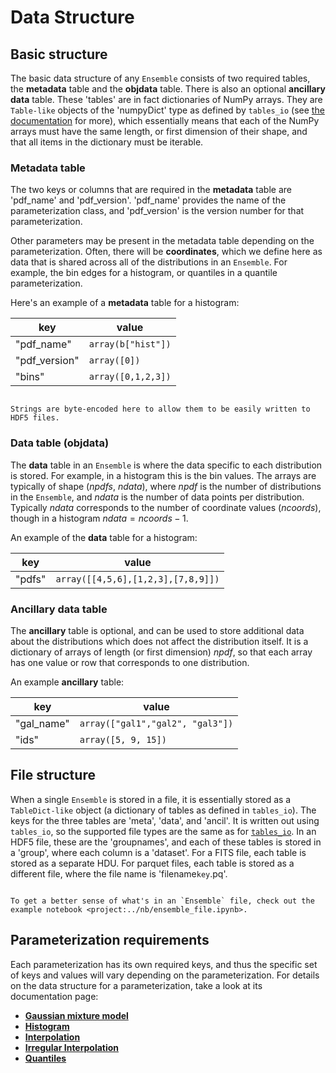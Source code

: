 # Data Structure

## Basic structure

The basic data structure of any `Ensemble` consists of two required tables, the **metadata** table and the **objdata** table. There is also an optional **ancillary data** table. These 'tables' are in fact dictionaries of NumPy arrays. They are `Table-like` objects of the 'numpyDict' type as defined by `tables_io` (see [the documentation](https://tables-io.readthedocs.io/en/latest/index.html) for more), which essentially means that each of the NumPy arrays must have the same length, or first dimension of their shape, and that all items in the dictionary must be iterable.

### Metadata table

The two keys or columns that are required in the **metadata** table are 'pdf_name' and 'pdf_version'. 'pdf_name' provides the name of the parameterization class, and 'pdf_version' is the version number for that parameterization.

Other parameters may be present in the metadata table depending on the parameterization. Often, there will be **coordinates**, which we define here as data that is shared across all of the distributions in an `Ensemble`. For example, the bin edges for a histogram, or quantiles in a quantile parameterization.

Here's an example of a **metadata** table for a histogram:

| key           | value              |
| ------------- | ------------------ |
| "pdf_name"    | `array(b["hist"])` |
| "pdf_version" | `array([0])`       |
| "bins"        | `array([0,1,2,3])` |

```{note}

Strings are byte-encoded here to allow them to be easily written to HDF5 files.

```

### Data table (objdata)

The **data** table in an `Ensemble` is where the data specific to each distribution is stored. For example, in a histogram this is the bin values. The arrays are typically of shape ($npdfs$, $ndata$), where $npdf$ is the number of distributions in the `Ensemble`, and $ndata$ is the number of data points per distribution. Typically $ndata$ corresponds to the number of coordinate values ($ncoords$), though in a histogram $ndata = ncoords - 1$.

An example of the **data** table for a histogram:

| key    | value                              |
| ------ | ---------------------------------- |
| "pdfs" | `array([[4,5,6],[1,2,3],[7,8,9]])` |

### Ancillary data table

The **ancillary** table is optional, and can be used to store additional data about the distributions which does not affect the distribution itself. It is a dictionary of arrays of length (or first dimension) $npdf$, so that each array has one value or row that corresponds to one distribution.

An example **ancillary** table:

| key        | value                            |
| ---------- | -------------------------------- |
| "gal_name" | `array(["gal1","gal2", "gal3"])` |
| "ids"      | `array([5, 9, 15])`              |

## File structure

When a single `Ensemble` is stored in a file, it is essentially stored as a `TableDict-like` object (a dictionary of tables as defined in `tables_io`). The keys for the three tables are 'meta', 'data', and 'ancil'. It is written out using `tables_io`, so the supported file types are the same as for [`tables_io`](https://tables-io.readthedocs.io/en/latest/quickstart.html#supported-file-formats). In an HDF5 file, these are the 'groupnames', and each of these tables is stored in a 'group', where each column is a 'dataset'. For a FITS file, each table is stored as a separate HDU. For parquet files, each table is stored as a different file, where the file name is 'filename`key`.pq'.

```{note}

To get a better sense of what's in an `Ensemble` file, check out the example notebook <project:../nb/ensemble_file.ipynb>.

```

## Parameterization requirements

Each parameterization has its own required keys, and thus the specific set of keys and values will vary depending on the parameterization. For details on the data structure for a parameterization, take a look at its documentation page:

- [**Gaussian mixture model**](./parameterizations/mixmod.md#data-structure)
- [**Histogram**](./parameterizations/hist.md#data-structure)
- [**Interpolation**](./parameterizations/interp.md#data-structure)
- [**Irregular Interpolation**](./parameterizations/irregularinterp.md#data-structure)
- [**Quantiles**](./parameterizations/quant.md#data-structure)
